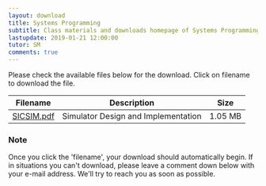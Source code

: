 ```yaml
---
layout: download
title: Systems Programming
subtitle: Class materials and downloads homepage of Systems Programming. This page serves the files provided by lecturer SM and those our contributors find to be helpful to everyone of us.
lastupdate: 2019-01-21 12:00:00
tutor: SM
comments: true
---
```


Please check the available files below for the download. Click on filename to download the file.

| Filename | Description | Size |
|--------|-------------|------|
| [SICSIM.pdf](https://github.com/Classof2020/SP-Notes/raw/master/SICSIM.pdf) | Simulator Design and Implementation | 1.05 MB |

### Note
Once you click the 'filename', your download should automatically begin. If in situations you can't download, please leave a comment down below with your e-mail address. We'll try to reach you as soon as possible.
